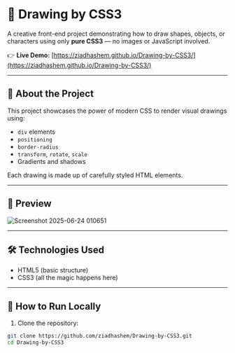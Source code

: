 # 🎨 Drawing by CSS3

A creative front-end project demonstrating how to draw shapes, objects, or characters using only **pure CSS3** — no images or JavaScript involved.

👉 **Live Demo:** [https://ziadhashem.github.io/Drawing-by-CSS3/](https://ziadhashem.github.io/Drawing-by-CSS3/)

---

## 🧠 About the Project

This project showcases the power of modern CSS to render visual drawings using:

- `div` elements
- `positioning`
- `border-radius`
- `transform`, `rotate`, `scale`
- Gradients and shadows

Each drawing is made up of carefully styled HTML elements.

---

## 📸 Preview

![Screenshot 2025-06-24 010651](https://github.com/user-attachments/assets/84cc1b4e-e22e-4be0-bf38-59665b27372c)

---

## 🛠️ Technologies Used

- HTML5 (basic structure)
- CSS3 (all the magic happens here)

---

## 🚀 How to Run Locally

1. Clone the repository:

```bash
git clone https://github.com/ziadhashem/Drawing-by-CSS3.git
cd Drawing-by-CSS3
